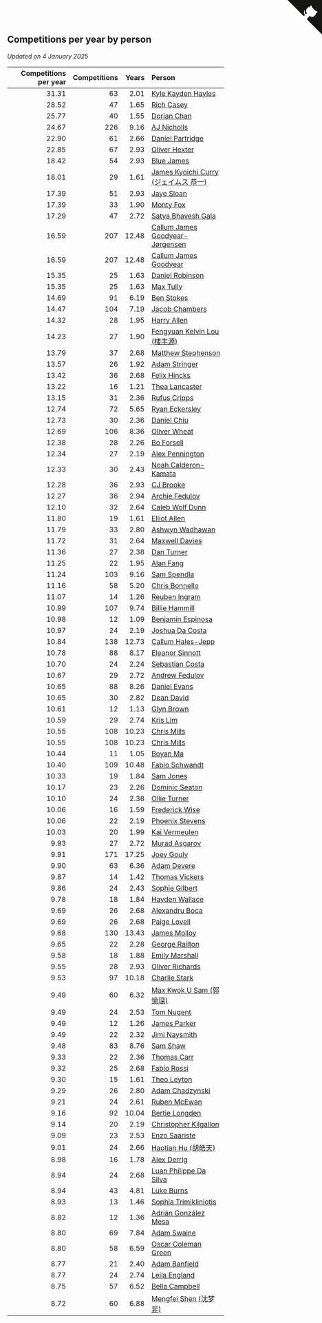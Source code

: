 ## Competitions per year by person

*Updated on  4 January 2025*

| Competitions per year | Competitions | Years | Person |
| ---: | ---: | ---: | :--- |
| 31.31 | 63 | 2.01 | [Kyle Kayden Hayles](https://www.worldcubeassociation.org/persons/2022HAYL02) |
| 28.52 | 47 | 1.65 | [Rich Casey](https://www.worldcubeassociation.org/persons/2023CASE06) |
| 25.77 | 40 | 1.55 | [Dorian Chan](https://www.worldcubeassociation.org/persons/2023DORI01) |
| 24.67 | 226 | 9.16 | [AJ Nicholls](https://www.worldcubeassociation.org/persons/2015NICH04) |
| 22.90 | 61 | 2.66 | [Daniel Partridge](https://www.worldcubeassociation.org/persons/2022PART02) |
| 22.85 | 67 | 2.93 | [Oliver Hexter](https://www.worldcubeassociation.org/persons/2022HEXT01) |
| 18.42 | 54 | 2.93 | [Blue James](https://www.worldcubeassociation.org/persons/2022JAME01) |
| 18.01 | 29 | 1.61 | [James Kyoichi Curry (ジェイムス 恭一)](https://www.worldcubeassociation.org/persons/2023CURR06) |
| 17.39 | 51 | 2.93 | [Jaye Sloan](https://www.worldcubeassociation.org/persons/2022SLOA01) |
| 17.39 | 33 | 1.90 | [Monty Fox](https://www.worldcubeassociation.org/persons/2023FOXM01) |
| 17.29 | 47 | 2.72 | [Satya Bhavesh Gala](https://www.worldcubeassociation.org/persons/2022GALA03) |
| 16.59 | 207 | 12.48 | [Callum James Goodyear-Jørgensen](https://www.worldcubeassociation.org/persons/2012GOOD02) |
| 16.59 | 207 | 12.48 | [Callum James Goodyear](https://www.worldcubeassociation.org/persons/2012GOOD02) |
| 15.35 | 25 | 1.63 | [Daniel Robinson](https://www.worldcubeassociation.org/persons/2023ROBI10) |
| 15.35 | 25 | 1.63 | [Max Tully](https://www.worldcubeassociation.org/persons/2023TULL04) |
| 14.69 | 91 | 6.19 | [Ben Stokes](https://www.worldcubeassociation.org/persons/2018STOK01) |
| 14.47 | 104 | 7.19 | [Jacob Chambers](https://www.worldcubeassociation.org/persons/2017CHAM09) |
| 14.32 | 28 | 1.95 | [Harry Allen](https://www.worldcubeassociation.org/persons/2023ALLE01) |
| 14.23 | 27 | 1.90 | [Fengyuan Kelvin Lou (楼丰源)](https://www.worldcubeassociation.org/persons/2023LOUF01) |
| 13.79 | 37 | 2.68 | [Matthew Stephenson](https://www.worldcubeassociation.org/persons/2022STEP04) |
| 13.57 | 26 | 1.92 | [Adam Stringer](https://www.worldcubeassociation.org/persons/2023STRI02) |
| 13.42 | 36 | 2.68 | [Felix Hincks](https://www.worldcubeassociation.org/persons/2022HINC01) |
| 13.22 | 16 | 1.21 | [Thea Lancaster](https://www.worldcubeassociation.org/persons/2023LANC06) |
| 13.15 | 31 | 2.36 | [Rufus Cripps](https://www.worldcubeassociation.org/persons/2022CRIP01) |
| 12.74 | 72 | 5.65 | [Ryan Eckersley](https://www.worldcubeassociation.org/persons/2019ECKE02) |
| 12.73 | 30 | 2.36 | [Daniel Chiu](https://www.worldcubeassociation.org/persons/2022CHIU06) |
| 12.69 | 106 | 8.36 | [Oliver Wheat](https://www.worldcubeassociation.org/persons/2016WHEA01) |
| 12.38 | 28 | 2.26 | [Bo Forsell](https://www.worldcubeassociation.org/persons/2022FORS06) |
| 12.34 | 27 | 2.19 | [Alex Pennington](https://www.worldcubeassociation.org/persons/2022PENN04) |
| 12.33 | 30 | 2.43 | [Noah Calderon-Kamata](https://www.worldcubeassociation.org/persons/2022CALD07) |
| 12.28 | 36 | 2.93 | [CJ Brooke](https://www.worldcubeassociation.org/persons/2022BROO02) |
| 12.27 | 36 | 2.94 | [Archie Fedulov](https://www.worldcubeassociation.org/persons/2022FEDU01) |
| 12.10 | 32 | 2.64 | [Caleb Wolf Dunn](https://www.worldcubeassociation.org/persons/2022DUNN03) |
| 11.80 | 19 | 1.61 | [Elliot Allen](https://www.worldcubeassociation.org/persons/2023ALLE16) |
| 11.79 | 33 | 2.80 | [Ashwyn Wadhawan](https://www.worldcubeassociation.org/persons/2022WADH02) |
| 11.72 | 31 | 2.64 | [Maxwell Davies](https://www.worldcubeassociation.org/persons/2022DAVI11) |
| 11.36 | 27 | 2.38 | [Dan Turner](https://www.worldcubeassociation.org/persons/2022TURN10) |
| 11.25 | 22 | 1.95 | [Alan Fang](https://www.worldcubeassociation.org/persons/2023FANG02) |
| 11.24 | 103 | 9.16 | [Sam Spendla](https://www.worldcubeassociation.org/persons/2015SPEN01) |
| 11.16 | 58 | 5.20 | [Chris Bonnello](https://www.worldcubeassociation.org/persons/2019BONN05) |
| 11.07 | 14 | 1.26 | [Reuben Ingram](https://www.worldcubeassociation.org/persons/2023INGR05) |
| 10.99 | 107 | 9.74 | [Billie Hammill](https://www.worldcubeassociation.org/persons/2015HAMM01) |
| 10.98 | 12 | 1.09 | [Benjamin Espinosa](https://www.worldcubeassociation.org/persons/2023ESPI36) |
| 10.97 | 24 | 2.19 | [Joshua Da Costa](https://www.worldcubeassociation.org/persons/2022COST18) |
| 10.84 | 138 | 12.73 | [Callum Hales-Jepp](https://www.worldcubeassociation.org/persons/2012HALE01) |
| 10.78 | 88 | 8.17 | [Eleanor Sinnott](https://www.worldcubeassociation.org/persons/2016SINN01) |
| 10.70 | 24 | 2.24 | [Sebastian Costa](https://www.worldcubeassociation.org/persons/2022COST12) |
| 10.67 | 29 | 2.72 | [Andrew Fedulov](https://www.worldcubeassociation.org/persons/2022FEDU02) |
| 10.65 | 88 | 8.26 | [Daniel Evans](https://www.worldcubeassociation.org/persons/2016EVAN06) |
| 10.65 | 30 | 2.82 | [Dean David](https://www.worldcubeassociation.org/persons/2022DAVI06) |
| 10.61 | 12 | 1.13 | [Glyn Brown](https://www.worldcubeassociation.org/persons/2023BROW47) |
| 10.59 | 29 | 2.74 | [Kris Lim](https://www.worldcubeassociation.org/persons/2022LIMK01) |
| 10.55 | 108 | 10.23 | [Chris Mills](https://www.worldcubeassociation.org/persons/2014MILL04) |
| 10.55 | 108 | 10.23 | [Chris Mills](https://www.worldcubeassociation.org/persons/2014MILL04) |
| 10.44 | 11 | 1.05 | [Boyan Ma](https://www.worldcubeassociation.org/persons/2023MABO02) |
| 10.40 | 109 | 10.48 | [Fabio Schwandt](https://www.worldcubeassociation.org/persons/2014SCHW02) |
| 10.33 | 19 | 1.84 | [Sam Jones](https://www.worldcubeassociation.org/persons/2023JONE09) |
| 10.17 | 23 | 2.26 | [Dominic Seaton](https://www.worldcubeassociation.org/persons/2022SEAT02) |
| 10.10 | 24 | 2.38 | [Ollie Turner](https://www.worldcubeassociation.org/persons/2022TURN11) |
| 10.06 | 16 | 1.59 | [Frederick Wise](https://www.worldcubeassociation.org/persons/2023WISE03) |
| 10.06 | 22 | 2.19 | [Phoenix Stevens](https://www.worldcubeassociation.org/persons/2022STEV09) |
| 10.03 | 20 | 1.99 | [Kai Vermeulen](https://www.worldcubeassociation.org/persons/2023VERM01) |
| 9.93 | 27 | 2.72 | [Murad Asgarov](https://www.worldcubeassociation.org/persons/2022ASGA01) |
| 9.91 | 171 | 17.25 | [Joey Gouly](https://www.worldcubeassociation.org/persons/2007GOUL01) |
| 9.90 | 63 | 6.36 | [Adam Devere](https://www.worldcubeassociation.org/persons/2018DEVE02) |
| 9.87 | 14 | 1.42 | [Thomas Vickers](https://www.worldcubeassociation.org/persons/2023VICK03) |
| 9.86 | 24 | 2.43 | [Sophie Gilbert](https://www.worldcubeassociation.org/persons/2022GILB05) |
| 9.78 | 18 | 1.84 | [Hayden Wallace](https://www.worldcubeassociation.org/persons/2023WALL05) |
| 9.69 | 26 | 2.68 | [Alexandru Boca](https://www.worldcubeassociation.org/persons/2022BOCA01) |
| 9.69 | 26 | 2.68 | [Paige Lovell](https://www.worldcubeassociation.org/persons/2022LOVE06) |
| 9.68 | 130 | 13.43 | [James Molloy](https://www.worldcubeassociation.org/persons/2011MOLL01) |
| 9.65 | 22 | 2.28 | [George Railton](https://www.worldcubeassociation.org/persons/2022RAIL01) |
| 9.58 | 18 | 1.88 | [Emily Marshall](https://www.worldcubeassociation.org/persons/2023MARS02) |
| 9.55 | 28 | 2.93 | [Oliver Richards](https://www.worldcubeassociation.org/persons/2022RICH02) |
| 9.53 | 97 | 10.18 | [Charlie Stark](https://www.worldcubeassociation.org/persons/2014STAR05) |
| 9.49 | 60 | 6.32 | [Max Kwok U Sam (郭愉琛)](https://www.worldcubeassociation.org/persons/2018SAMK01) |
| 9.49 | 24 | 2.53 | [Tom Nugent](https://www.worldcubeassociation.org/persons/2022NUGE01) |
| 9.49 | 12 | 1.26 | [James Parker](https://www.worldcubeassociation.org/persons/2023PARK57) |
| 9.49 | 22 | 2.32 | [Jimi Naysmith](https://www.worldcubeassociation.org/persons/2022NAYS02) |
| 9.48 | 83 | 8.76 | [Sam Shaw](https://www.worldcubeassociation.org/persons/2016SHAW02) |
| 9.33 | 22 | 2.36 | [Thomas Carr](https://www.worldcubeassociation.org/persons/2022CARR18) |
| 9.32 | 25 | 2.68 | [Fabio Rossi](https://www.worldcubeassociation.org/persons/2022ROSS02) |
| 9.30 | 15 | 1.61 | [Theo Leyton](https://www.worldcubeassociation.org/persons/2023LEYT01) |
| 9.29 | 26 | 2.80 | [Adam Chadzynski](https://www.worldcubeassociation.org/persons/2022CHAD02) |
| 9.21 | 24 | 2.61 | [Ruben McEwan](https://www.worldcubeassociation.org/persons/2022MCEW01) |
| 9.16 | 92 | 10.04 | [Bertie Longden](https://www.worldcubeassociation.org/persons/2014LONG06) |
| 9.14 | 20 | 2.19 | [Christopher Kilgallon](https://www.worldcubeassociation.org/persons/2022KILG02) |
| 9.09 | 23 | 2.53 | [Enzo Saariste](https://www.worldcubeassociation.org/persons/2022SAAR02) |
| 9.01 | 24 | 2.66 | [Haotian Hu (胡皓天)](https://www.worldcubeassociation.org/persons/2022HUHA01) |
| 8.98 | 16 | 1.78 | [Alex Derrig](https://www.worldcubeassociation.org/persons/2023DERR02) |
| 8.94 | 24 | 2.68 | [Luan Philippe Da Silva](https://www.worldcubeassociation.org/persons/2022SILV08) |
| 8.94 | 43 | 4.81 | [Luke Burns](https://www.worldcubeassociation.org/persons/2020BURN06) |
| 8.93 | 13 | 1.46 | [Sophia Trimikliniotis](https://www.worldcubeassociation.org/persons/2023TRIM03) |
| 8.82 | 12 | 1.36 | [Adrián González Mesa](https://www.worldcubeassociation.org/persons/2023MESA03) |
| 8.80 | 69 | 7.84 | [Adam Swaine](https://www.worldcubeassociation.org/persons/2017SWAI01) |
| 8.80 | 58 | 6.59 | [Oscar Coleman Green](https://www.worldcubeassociation.org/persons/2018GREE09) |
| 8.77 | 21 | 2.40 | [Adam Banfield](https://www.worldcubeassociation.org/persons/2022BANF01) |
| 8.77 | 24 | 2.74 | [Leila England](https://www.worldcubeassociation.org/persons/2022ENGL01) |
| 8.75 | 57 | 6.52 | [Bella Campbell](https://www.worldcubeassociation.org/persons/2018CAMP17) |
| 8.72 | 60 | 6.88 | [Mengfei Shen (沈梦非)](https://www.worldcubeassociation.org/persons/2018SHEN07) |


<a href="https://github.com/simonkellly/wca_statistics_uk" class="github-corner" aria-label="View source on Github"><svg width="80" height="80" viewBox="0 0 250 250" style="fill:#151513; color:#fff; position: absolute; top: 0; border: 0; right: 0;" aria-hidden="true"><path d="M0,0 L115,115 L130,115 L142,142 L250,250 L250,0 Z"></path><path d="M128.3,109.0 C113.8,99.7 119.0,89.6 119.0,89.6 C122.0,82.7 120.5,78.6 120.5,78.6 C119.2,72.0 123.4,76.3 123.4,76.3 C127.3,80.9 125.5,87.3 125.5,87.3 C122.9,97.6 130.6,101.9 134.4,103.2" fill="currentColor" style="transform-origin: 130px 106px;" class="octo-arm"></path><path d="M115.0,115.0 C114.9,115.1 118.7,116.5 119.8,115.4 L133.7,101.6 C136.9,99.2 139.9,98.4 142.2,98.6 C133.8,88.0 127.5,74.4 143.8,58.0 C148.5,53.4 154.0,51.2 159.7,51.0 C160.3,49.4 163.2,43.6 171.4,40.1 C171.4,40.1 176.1,42.5 178.8,56.2 C183.1,58.6 187.2,61.8 190.9,65.4 C194.5,69.0 197.7,73.2 200.1,77.6 C213.8,80.2 216.3,84.9 216.3,84.9 C212.7,93.1 206.9,96.0 205.4,96.6 C205.1,102.4 203.0,107.8 198.3,112.5 C181.9,128.9 168.3,122.5 157.7,114.1 C157.9,116.9 156.7,120.9 152.7,124.9 L141.0,136.5 C139.8,137.7 141.6,141.9 141.8,141.8 Z" fill="currentColor" class="octo-body"></path></svg></a><style>.github-corner:hover .octo-arm{animation:octocat-wave 560ms ease-in-out}@keyframes octocat-wave{0%,100%{transform:rotate(0)}20%,60%{transform:rotate(-25deg)}40%,80%{transform:rotate(10deg)}}@media (max-width:500px){.github-corner:hover .octo-arm{animation:none}.github-corner .octo-arm{animation:octocat-wave 560ms ease-in-out}}</style>
